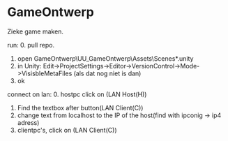 # GameOntwerp
Zieke game maken.

run:
0. pull repo.
1. open GameOntwerp\UU_GameOntwerp\Assets\Scenes\*.unity
2. in Unity: Edit->ProjectSettings->Editor->VersionControl->Mode->VisisbleMetaFiles (als dat nog niet is dan)
3. ok

connect on lan:
0. hostpc click on (LAN Host(H))
1. Find the textbox after button(LAN Client(C))
2. change text from localhost to the IP of the host(find with ipconig -> ip4 adress)
3. clientpc's, click on (LAN Client(C))